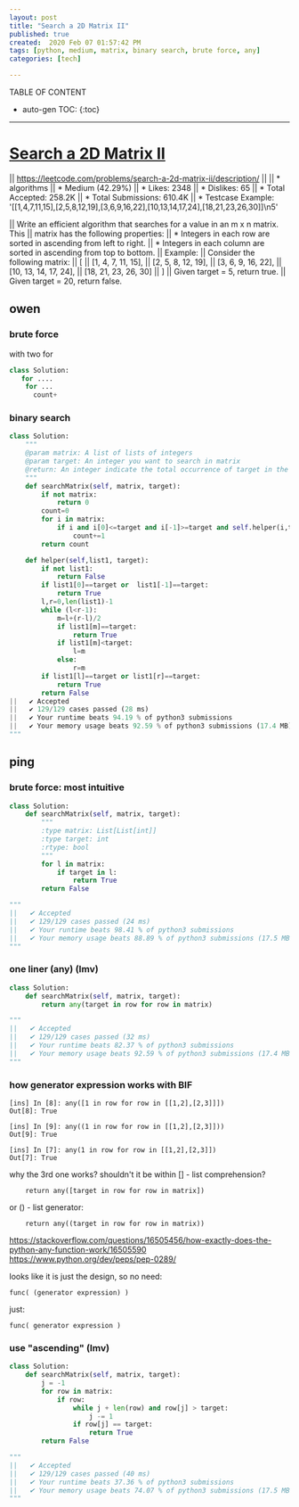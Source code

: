 ```yaml
---
layout: post
title: "Search a 2D Matrix II"
published: true
created:  2020 Feb 07 01:57:42 PM
tags: [python, medium, matrix, binary search, brute force, any]
categories: [tech]

---
```


TABLE OF CONTENT

* auto-gen TOC:
{:toc}

- - -

# [Search a 2D Matrix II](https://www.lintcode.com/problem/search-a-2d-matrix-ii/description?_from=ladder&&fromId=137)


|| https://leetcode.com/problems/search-a-2d-matrix-ii/description/
|| 
|| * algorithms
|| * Medium (42.29%)
|| * Likes:    2348
|| * Dislikes: 65
|| * Total Accepted:    258.2K
|| * Total Submissions: 610.4K
|| * Testcase Example:  '[[1,4,7,11,15],[2,5,8,12,19],[3,6,9,16,22],[10,13,14,17,24],[18,21,23,26,30]]\n5'

|| Write an efficient algorithm that searches for a value in an m x n matrix. This
|| matrix has the following properties:
||     * Integers in each row are sorted in ascending from left to right.
||     * Integers in each column are sorted in ascending from top to bottom.
|| Example:
|| Consider the following matrix:
|| [
||   [1,   4,  7, 11, 15],
||   [2,   5,  8, 12, 19],
||   [3,   6,  9, 16, 22],
||   [10, 13, 14, 17, 24],
||   [18, 21, 23, 26, 30]
|| ]
|| Given target = 5, return true.
|| Given target = 20, return false.

## owen

### brute force

with two for

```python
class Solution:
   for ....
    for ...
      count+
```

### binary search

```python
class Solution:
    """
    @param matrix: A list of lists of integers
    @param target: An integer you want to search in matrix
    @return: An integer indicate the total occurrence of target in the given matrix
    """
    def searchMatrix(self, matrix, target):
        if not matrix:
            return 0
        count=0
        for i in matrix:
            if i and i[0]<=target and i[-1]>=target and self.helper(i,target):
                count+=1
        return count

    def helper(self,list1, target):
        if not list1:
            return False
        if list1[0]==target or  list1[-1]==target:
            return True
        l,r=0,len(list1)-1
        while (l<r-1):
            m=l+(r-l)/2
            if list1[m]==target:
                return True
            if list1[m]<target:
                l=m
            else:
                r=m
        if list1[l]==target or list1[r]==target:
            return True
        return False
||   ✔ Accepted
||   ✔ 129/129 cases passed (28 ms)
||   ✔ Your runtime beats 94.19 % of python3 submissions
||   ✔ Your memory usage beats 92.59 % of python3 submissions (17.4 MB)
"""
```

## ping

### brute force: most intuitive

```python
class Solution:
    def searchMatrix(self, matrix, target):
        """
        :type matrix: List[List[int]]
        :type target: int
        :rtype: bool
        """
        for l in matrix:
            if target in l:
                return True
        return False

"""
||   ✔ Accepted
||   ✔ 129/129 cases passed (24 ms)
||   ✔ Your runtime beats 98.41 % of python3 submissions
||   ✔ Your memory usage beats 88.89 % of python3 submissions (17.5 MB)
"""
```

### one liner (any) (lmv)

```python
class Solution:
    def searchMatrix(self, matrix, target):
        return any(target in row for row in matrix)

"""
||   ✔ Accepted
||   ✔ 129/129 cases passed (32 ms)
||   ✔ Your runtime beats 82.37 % of python3 submissions
||   ✔ Your memory usage beats 92.59 % of python3 submissions (17.4 MB)
"""
```

### how generator expression works with BIF

    [ins] In [8]: any([1 in row for row in [[1,2],[2,3]]])           
    Out[8]: True

    [ins] In [9]: any((1 in row for row in [[1,2],[2,3]]))          
    Out[9]: True

    [ins] In [7]: any(1 in row for row in [[1,2],[2,3]])             
    Out[7]: True

why the 3rd one works? 
shouldn't it be within [] - list comprehension?

        return any([target in row for row in matrix])

or () - list generator:

        return any((target in row for row in matrix))


https://stackoverflow.com/questions/16505456/how-exactly-does-the-python-any-function-work/16505590
https://www.python.org/dev/peps/pep-0289/

looks like it is just the design, so no need:

    func( (generator expression) )

just:

    func( generator expression )

### use "ascending" (lmv)

```python
class Solution:
    def searchMatrix(self, matrix, target):
        j = -1
        for row in matrix:
            if row:
                while j + len(row) and row[j] > target:
                    j -= 1
                if row[j] == target:
                    return True
        return False

"""
||   ✔ Accepted
||   ✔ 129/129 cases passed (40 ms)
||   ✔ Your runtime beats 37.36 % of python3 submissions
||   ✔ Your memory usage beats 74.07 % of python3 submissions (17.5 MB)
"""
```

